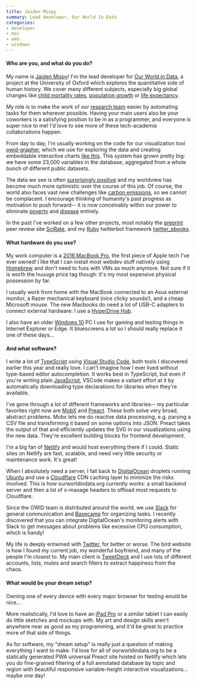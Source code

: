 ```yaml
---
title: Jaiden Mispy
summary: Lead developer, Our World In Data
categories:
- developer
- mac
- web
- windows
---
```


#### Who are you, and what do you do?

My name is [Jaiden Mispy](https://mispy.me/ "Jaiden's website.")! I'm the lead developer for [Our World in Data](https://ourworldindata.org/ "An online publication tracking how living conditions are changing."), a project at the University of Oxford which explores the quantitative side of human history. We cover many different subjects, especially big global changes like [child mortality rates](https://ourworldindata.org/child-mortality/ "An OWID post on global child mortality rates."), [population growth](https://ourworldindata.org/world-population-growth/ "An OWID post on global population growth.") or [life expectancy](https://ourworldindata.org/life-expectancy/ "An OWID post on global life expectancy."). 

My role is to make the work of our [research team](https://ourworldindata.org/about/#team "The research team at Our World In Data.") easier by automating tasks for them wherever possible. Having your main users also be your coworkers is a satisfying position to be in as a programmer, and everyone is super nice to me! I'd love to see more of these tech-academia collaborations happen.

From day to day, I'm usually working on the code for our visualization tool [owid-grapher][], which we use for exploring the data and creating embeddable interactive charts [like this](https://ourworldindata.org/grapher/internet-users-by-world-region "A OWID post on Internet users by world region."). This system has grown pretty big: we have some 23,000 variables in the database, aggregated from a whole bunch of different public datasets.

The data we see is often [surprisingly positive](https://ourworldindata.org/a-history-of-global-living-conditions-in-5-charts/ "An OWID post on the history of global living conditions.") and my worldview has become much more optimistic over the course of this job. Of course, the world also faces vast new challenges like [carbon emissions](https://ourworldindata.org/co2-and-other-greenhouse-gas-emissions/ "An OWID post on global carbon emissions."), so we cannot be complacent. I encourage thinking of humanity's past progress as motivation to push forward-- it is now conceivably within our power to eliminate [poverty](https://ourworldindata.org/extreme-poverty "An OWID post on global poverty.") and [disease](https://ourworldindata.org/eradication-of-diseases/ "An OWID post on the eradication of diseases.") entirely.

In the past I've worked on a few other projects, most notably the [preprint](https://en.wikipedia.org/wiki/Preprint "The Wikipedia entry for Preprint.") peer review site [SciRate](https://scirate.com/ "A scientific collaboration network."), and my [Ruby][] twitterbot framework [twitter_ebooks][].

#### What hardware do you use?

My work computer is a [2016 MacBook Pro][macbook-pro], the first piece of Apple tech I've ever owned! I like that I can install most webdev stuff natively using [Homebrew][] and don't need to fuss with VMs as much anymore. Not sure if it is worth the huuuge price tag though: it's my most expensive physical possession by far.

I usually work from home with the MacBook connected to an Asus external monitor, a Razer mechanical keyboard (nice clicky sounds!), and a cheap Microsoft mouse. The new Macbooks do need a lot of USB-C adapters to connect external hardware: I use a [HyperDrive Hub][hyperdrive-usb-c-5-in-1-hub].

I also have an older [Windows 10][windows-10] PC I use for gaming and testing things in Internet Explorer or Edge. It bluescreens a lot so I should really replace it one of these days...

#### And what software?

I write a lot of [TypeScript][] using [Visual Studio Code][visual-studio-code], both tools I discovered earlier this year and really love. I can't imagine how I ever lived without type-based editor autocompletion. It works best in TypeScript, but even if you're writing plain [JavaScript][], VSCode makes a valiant effort at it by automatically downloading type declarations for libraries when they're available.

I've gone through a lot of different frameworks and libraries-- my particular favorites right now are [MobX][] and [Preact][]. These both solve very broad, abstract problems. Mobx lets me do reactive data processing, e.g. parsing a CSV file and transforming it based on some options into JSON. Preact takes the output of that and efficiently updates the SVG in our visualizations using the new data. They're excellent building blocks for frontend development.

I'm a big fan of [Netlify][] and would host everything there if I could. Static sites on Netlify are fast, scalable, and need very little security or maintenance work. It's great!

When I absolutely need a server, I fall back to [DigitalOcean][] droplets running [Ubuntu][] and use a [Cloudflare][] CDN caching layer to minimize the risks involved. This is how ourworldindata.org currently works: a small backend server and then a lot of s-maxage headers to offload most requests to Cloudflare.

Since the OWID team is distributed around the world, we use [Slack][] for general communication and [Basecamp][] for organizing tasks. I recently discovered that you can integrate DigitalOcean's monitoring alerts with Slack to get messages about problems like excessive CPU consumption, which is handy!

My life is deeply entwined with [Twitter](https://twitter.com/m1sp "Jaiden's Twitter account."), for better or worse. The bird website is how I found my current job, my wonderful boyfriend, and many of the people I'm closest to. My main client is [TweetDeck][] and I use lots of different accounts, lists, mutes and search filters to extract happiness from the chaos.

#### What would be your dream setup?

Owning one of every device with every major browser for testing would be nice...

More realistically, I'd love to have an [iPad Pro][ipad-pro] or a similar tablet I can easily do little sketches and mockups with. My art and design skills aren't anywhere near as good as my programming, and it'd be great to practice more of that side of things.

As for software, my "dream setup" is really just a question of making everything I want to make. I'd love for all of ourworldindata.org to be a statically generated PWA universal Preact site hosted on Netlify which lets you do fine-grained filtering of a full annotated database by topic and region with beautiful responsive variable-height interactive visualizations... maybe one day!

[hyperdrive-usb-c-5-in-1-hub]: https://www.hypershop.com/products/usb-c-5-in-1-hub-with-pass-though-usb-c-charging "A USB-C hub."
[ipad-pro]: https://en.wikipedia.org/wiki/IPad_Pro "An iOS tablet."
[macbook-pro]: https://www.apple.com/macbook-pro/ "A laptop."
[basecamp]: https://basecamp.com/ "Web-based project management."
[cloudflare]: https://www.cloudflare.com/ "A security and content delivery service."
[digitalocean]: https://www.digitalocean.com/ "An SSD-based web hosting service."
[homebrew]: http://brew.sh "Command-line package manager for Mac OS X."
[javascript]: https://en.wikipedia.org/wiki/JavaScript "An interpreted scripting language."
[mobx]: https://github.com/mobxjs/mobx "A JavaScript state management library."
[netlify]: https://www.netlify.com/ "A service for hosting websites and web apps."
[owid-grapher]: https://github.com/owid/owid-grapher "An embedded visualisation tool for Our World In Data."
[preact]: https://github.com/developit/preact "A React-like JavaScript library."
[ruby]: https://www.ruby-lang.org/en/ "An interpreted scripting language."
[slack]: https://slack.com/ "A collaboration service."
[tweetdeck]: https://about.twitter.com/products/tweetdeck "A multi-column Twitter client."
[twitter_ebooks]: https://github.com/mispy/twitter_ebooks "A Twitter bot framework."
[typescript]: http://www.typescriptlang.org/ "An interpreted scripting language."
[ubuntu]: https://www.ubuntu.com/ "A Unix distribution."
[visual-studio-code]: https://code.visualstudio.com/ "A development IDE."
[windows-10]: https://en.wikipedia.org/wiki/Windows_10 "An operating system."
